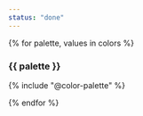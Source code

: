 ```yaml
---
status: "done"
---
```


<div class="documentation-page">
{% for palette, values in colors %}

<h3 class="design-tokens__heading">{{ palette }}</h3>

{% include "@color-palette" %}

{% endfor %}

</div>
